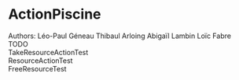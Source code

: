 # ActionPiscine
Authors:
Léo-Paul Géneau
Thibaul Arloing
Abigaïl Lambin
Loïc Fabre
<br/>
TODO<br/>
TakeResourceActionTest<br/>
ResourceActionTest<br/>
FreeResourceTest<br/>
